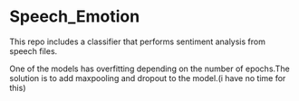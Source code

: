 # Speech_Emotion
This repo includes a classifier that performs sentiment analysis from speech files.


One of the models has overfitting depending on the number of epochs.The solution is to add maxpooling and dropout to the model.(i have no time for this)

